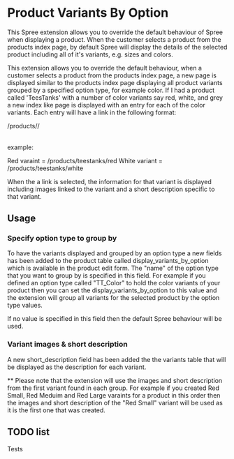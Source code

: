 # Product Variants By Option

This Spree extension allows you to override the default behaviour of Spree when displaying a product.
When the customer selects a product from the products index page, by default Spree will display the details
of the selected product including all of it's variants, e.g. sizes and colors.

This extension allows you to override the default behaviour, when a customer selects a product from the products
index page, a new page is displayed similar to the products index page displaying all product variants
grouped by a specified option type, for example color. If I had a product called 'TeesTanks' with a number of color
variants say red, white, and grey a new index like page is displayed with an entry for each of the color variants. Each
entry will have a link in the following format:

/products/<product name>/<option type value>

example:

Red varaint = /products/teestanks/red
White variant = /products/teestanks/white

When the a link is selected, the information for that variant is displayed including images linked to the variant
and a short description specific to that variant.

## Usage

### Specify option type to group by

To have the variants displayed and grouped by an option type a new fields has been added to the product table
called display_variants_by_option which is available in the product edit form. The "name" of the option type
that you want to group by is specified in this field. For example if you defined an option type called "TT_Color"
to hold the color variants of your product then you can set the display_variants_by_option to this value and the
extension will group all variants for the selected product by the option type values.

If no value is specified in this field then the default Spree behaviour will be used.

### Variant images & short description

A new short_description field has been added the the variants table that will be displayed as the
description for each variant.

** Please note that the extension will use the images and short description from the first variant found
in each group. For example if you created Red Small, Red Meduim and Red Large varaints for a product in this order
then the images and short description of the "Red Small" variant will be used as it is the first one that was created.

## TODO list

Tests

